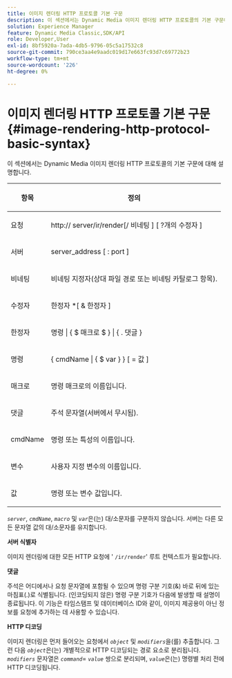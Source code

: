 ```yaml
---
title: 이미지 렌더링 HTTP 프로토콜 기본 구문
description: 이 섹션에서는 Dynamic Media 이미지 렌더링 HTTP 프로토콜의 기본 구문에 대해 설명합니다.
solution: Experience Manager
feature: Dynamic Media Classic,SDK/API
role: Developer,User
exl-id: 8bf5920a-7ada-4db5-9796-05c5a17532c8
source-git-commit: 790ce3aa4e9aadc019d17e663fc93d7c69772b23
workflow-type: tm+mt
source-wordcount: '226'
ht-degree: 0%

---
```


# 이미지 렌더링 HTTP 프로토콜 기본 구문{#image-rendering-http-protocol-basic-syntax}

이 섹션에서는 Dynamic Media 이미지 렌더링 HTTP 프로토콜의 기본 구문에 대해 설명합니다.

<table id="table_0A7D7207EE6D4B08B62BE8620EBE0B25"> 
 <thead> 
  <tr> 
   <th colname="col1" class="entry"> <p>항목 </p> </th> 
   <th colname="col2" class="entry"> <p>정의 </p> </th> 
  </tr> 
 </thead>
 <tbody> 
  <tr> 
   <td colname="col1"> <p><span class="varname"> 요청</span> </p> </td> 
   <td colname="col2"> <p>http://<span class="varname"> server</span>/ir/render[/<span class="varname"> 비네팅</span> ] [ ?<span class="varname">개의 수정자</span> ] </p> </td> 
  </tr> 
  <tr> 
   <td colname="col1"> <p><span class="varname"> 서버 </span> </p> </td> 
   <td colname="col2"> <p><span class="varname"> server_address</span> [ :<span class="varname"> port</span> ] </p> </td> 
  </tr> 
  <tr> 
   <td colname="col1"> <p><span class="varname"> 비네팅 </span> </p> </td> 
   <td colname="col2"> <p>비네팅 지정자(상대 파일 경로 또는 비네팅 카탈로그 항목). </p> </td> 
  </tr> 
  <tr> 
   <td colname="col1"> <p><span class="varname"> 수정자 </span> </p> </td> 
   <td colname="col2"> <p><span class="varname"> 한정자</span> *[ &amp; <span class="varname"> 한정자</span> ] </p> </td> 
  </tr> 
  <tr> 
   <td colname="col1"> <p><span class="varname"> 한정자 </span> </p> </td> 
   <td colname="col2"> <p><span class="varname"> 명령</span> | { $ <span class="varname"> 매크로</span> $ } | { .<span class="varname"> 댓글</span> } </p> </td> 
  </tr> 
  <tr> 
   <td colname="col1"> <p><span class="varname"> 명령 </span> </p> </td> 
   <td colname="col2"> <p>{ <span class="varname"> cmdName</span> | { $<span class="varname"> var</span> } } [ = <span class="varname"> 값</span> ] </p> </td> 
  </tr> 
  <tr> 
   <td colname="col1"> <p><span class="varname"> 매크로 </span> </p> </td> 
   <td colname="col2"> <p>명령 매크로의 이름입니다. </p> </td> 
  </tr> 
  <tr> 
   <td colname="col1"> <p><span class="varname"> 댓글 </span> </p> </td> 
   <td colname="col2"> <p>주석 문자열(서버에서 무시됨). </p> </td> 
  </tr> 
  <tr> 
   <td colname="col1"> <p><span class="varname"> cmdName </span> </p> </td> 
   <td colname="col2"> <p>명령 또는 특성의 이름입니다. </p> </td> 
  </tr> 
  <tr> 
   <td colname="col1"> <p><span class="varname"> 변수 </span> </p> </td> 
   <td colname="col2"> <p>사용자 지정 변수의 이름입니다. </p> </td> 
  </tr> 
  <tr> 
   <td colname="col1"> <p><span class="varname"> 값 </span> </p> </td> 
   <td colname="col2"> <p>명령 또는 변수 값입니다. </p> </td> 
  </tr> 
 </tbody> 
</table>

*`server`*, *`cmdName`*, *`macro`* 및 *`var`*&#x200B;은(는) 대/소문자를 구분하지 않습니다. 서버는 다른 모든 문자열 값의 대/소문자를 유지합니다.

**서버 식별자**

이미지 렌더링에 대한 모든 HTTP 요청에 &#39; `/ir/render`&#39; 루트 컨텍스트가 필요합니다.

**댓글**

주석은 어디에서나 요청 문자열에 포함될 수 있으며 명령 구분 기호(&amp;) 바로 뒤에 있는 마침표(.)로 식별됩니다. (인코딩되지 않은) 명령 구분 기호가 다음에 발생할 때 설명이 종료됩니다. 이 기능은 타임스탬프 및 데이터베이스 ID와 같이, 이미지 제공용이 아닌 정보를 요청에 추가하는 데 사용할 수 있습니다.

**HTTP 디코딩**

이미지 렌더링은 먼저 들어오는 요청에서 *`object`* 및 *`modifiers`*&#x200B;을(를) 추출합니다. 그런 다음 *`object`*&#x200B;은(는) 개별적으로 HTTP 디코딩되는 경로 요소로 분리됩니다. *`modifiers`* 문자열은 *`command`*= *`value`* 쌍으로 분리되며, *`value`*&#x200B;은(는) 명령별 처리 전에 HTTP 디코딩됩니다.
